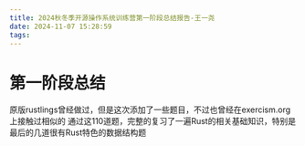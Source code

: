 ```yaml
---
title: 2024秋冬季开源操作系统训练营第一阶段总结报告-王一尧
date: 2024-11-07 15:28:59
tags:
---
```


# 第一阶段总结

原版rustlings曾经做过，但是这次添加了一些题目，不过也曾经在exercism.org上接触过相似的
通过这110道题，完整的复习了一遍Rust的相关基础知识，特别是最后的几道很有Rust特色的数据结构题
